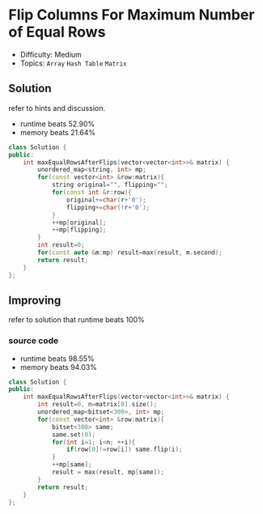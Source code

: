 # Flip Columns For Maximum Number of Equal Rows
- Difficulty: Medium
- Topics: `Array` `Hash Table` `Matrix`

<!-- ## Data Structure
``` cpp
``` -->

## Solution
refer to hints and discussion.
- runtime beats 52.90%
- memory beats 21.64%
``` cpp
class Solution {
public:
    int maxEqualRowsAfterFlips(vector<vector<int>>& matrix) {
        unordered_map<string, int> mp;
        for(const vector<int> &row:matrix){
            string original="", flipping="";
            for(const int &r:row){
                original+=char(r+'0');
                flipping+=char(!r+'0');
            }
            ++mp[original];
            ++mp[flipping];
        }
        int result=0;
        for(const auto &m:mp) result=max(result, m.second);
        return result;
    }
};
```

## Improving
refer to solution that runtime beats 100%
### source code
- runtime beats 98.55%
- memory beats 94.03%
``` cpp
class Solution {
public:
    int maxEqualRowsAfterFlips(vector<vector<int>>& matrix) {
        int result=0, n=matrix[0].size();
        unordered_map<bitset<300>, int> mp;
        for(const vector<int> &row:matrix){
            bitset<300> same;
            same.set(0);
            for(int i=1; i<n; ++i){
                if(row[0]!=row[i]) same.flip(i);
            }
            ++mp[same];
            result = max(result, mp[same]);
        }
        return result;
    }
};
```